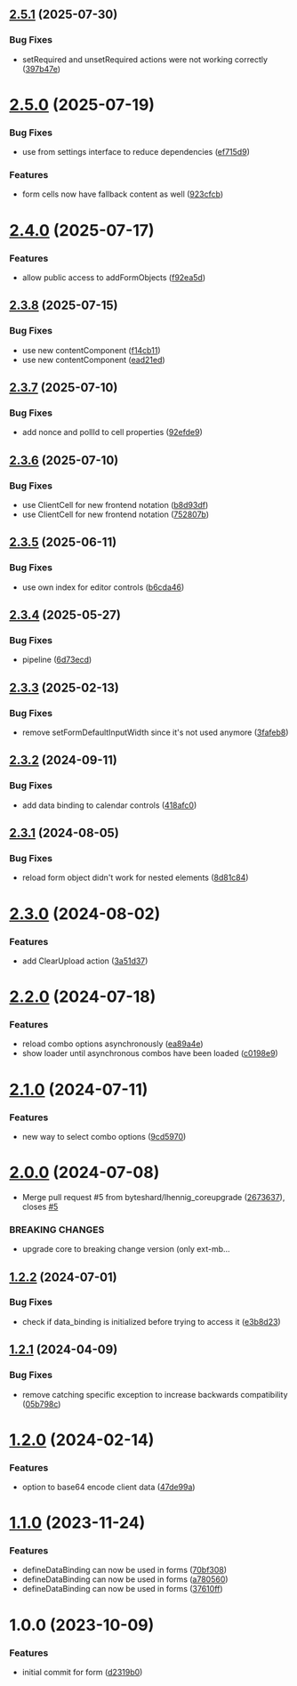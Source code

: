 ## [2.5.1](https://github.com/bespin-studios/byteshard-form/compare/v2.5.0...v2.5.1) (2025-07-30)


### Bug Fixes

* setRequired and unsetRequired actions were not working correctly ([397b47e](https://github.com/bespin-studios/byteshard-form/commit/397b47e4b8cd59c3ba3e9e27b81b27bd33f48b51))

# [2.5.0](https://github.com/bespin-studios/byteshard-form/compare/v2.4.0...v2.5.0) (2025-07-19)


### Bug Fixes

* use from settings interface to reduce dependencies ([ef715d9](https://github.com/bespin-studios/byteshard-form/commit/ef715d923d37234d73f8f8f1734f9cf9323d8ff5))


### Features

* form cells now have fallback content as well ([923cfcb](https://github.com/bespin-studios/byteshard-form/commit/923cfcb4c71e905f14fba26a10633efba7b9bf43))

# [2.4.0](https://github.com/bespin-studios/byteshard-form/compare/v2.3.8...v2.4.0) (2025-07-17)


### Features

* allow public access to addFormObjects ([f92ea5d](https://github.com/bespin-studios/byteshard-form/commit/f92ea5d2c1b6d8d89c2b83cb1ad64d2a2cc6b847))

## [2.3.8](https://github.com/bespin-studios/byteshard-form/compare/v2.3.7...v2.3.8) (2025-07-15)


### Bug Fixes

* use new contentComponent ([f14cb11](https://github.com/bespin-studios/byteshard-form/commit/f14cb114b1034a54a1fb48dacc76aa681d115e0f))
* use new contentComponent ([ead21ed](https://github.com/bespin-studios/byteshard-form/commit/ead21ed6d7eb1acc1faa284b0855d185031fcff9))

## [2.3.7](https://github.com/bespin-studios/byteshard-form/compare/v2.3.6...v2.3.7) (2025-07-10)


### Bug Fixes

* add nonce and pollId to cell properties ([92efde9](https://github.com/bespin-studios/byteshard-form/commit/92efde9fa8836c7a184fc97f7e355e9049c62b0b))

## [2.3.6](https://github.com/bespin-studios/byteshard-form/compare/v2.3.5...v2.3.6) (2025-07-10)


### Bug Fixes

* use ClientCell for new frontend notation ([b8d93df](https://github.com/bespin-studios/byteshard-form/commit/b8d93dfc7600570ce5f7ab317428fe3665a04105))
* use ClientCell for new frontend notation ([752807b](https://github.com/bespin-studios/byteshard-form/commit/752807b828e3275ad06a1852ee4cd0c1a5fbaace))

## [2.3.5](https://github.com/bespin-studios/byteshard-form/compare/v2.3.4...v2.3.5) (2025-06-11)


### Bug Fixes

* use own index for editor controls ([b6cda46](https://github.com/bespin-studios/byteshard-form/commit/b6cda464ecb725dec4ead4fd789a71b6514f0ad9))

## [2.3.4](https://github.com/bespin-studios/byteshard-form/compare/v2.3.3...v2.3.4) (2025-05-27)


### Bug Fixes

* pipeline ([6d73ecd](https://github.com/bespin-studios/byteshard-form/commit/6d73ecd3fb1fb2797670fb3ca30eb6dfe85eec1c))

## [2.3.3](https://github.com/bespin-studios/byteshard-form/compare/v2.3.2...v2.3.3) (2025-02-13)


### Bug Fixes

* remove setFormDefaultInputWidth since it's not used anymore ([3fafeb8](https://github.com/bespin-studios/byteshard-form/commit/3fafeb8903aff215585879bbb73541086b42459d))

## [2.3.2](https://github.com/byteshard/form/compare/v2.3.1...v2.3.2) (2024-09-11)


### Bug Fixes

* add data binding to calendar controls ([418afc0](https://github.com/byteshard/form/commit/418afc0eff2c575dbddaa65e4a01e5ab6a6ec1d6))

## [2.3.1](https://github.com/byteshard/form/compare/v2.3.0...v2.3.1) (2024-08-05)


### Bug Fixes

* reload form object didn't work for nested elements ([8d81c84](https://github.com/byteshard/form/commit/8d81c848836395e92814fc8507ff8701701d5227))

# [2.3.0](https://github.com/byteshard/form/compare/v2.2.0...v2.3.0) (2024-08-02)


### Features

* add ClearUpload action ([3a51d37](https://github.com/byteshard/form/commit/3a51d377b9aa9373cdc608e3b0d5dad855cf1646))

# [2.2.0](https://github.com/byteshard/form/compare/v2.1.0...v2.2.0) (2024-07-18)


### Features

* reload combo options asynchronously ([ea89a4e](https://github.com/byteshard/form/commit/ea89a4e73f3e8d6a379257d537ed38f612332093))
* show loader until asynchronous combos have been loaded ([c0198e9](https://github.com/byteshard/form/commit/c0198e91fe9d4a669bd21224c84516e5cf74ad84))

# [2.1.0](https://github.com/byteshard/form/compare/v2.0.0...v2.1.0) (2024-07-11)


### Features

* new way to select combo options ([9cd5970](https://github.com/byteshard/form/commit/9cd5970dc5794f8be06af6dc6006be9d938a46d9))

# [2.0.0](https://github.com/byteshard/form/compare/v1.2.2...v2.0.0) (2024-07-08)


* Merge pull request #5 from byteshard/lhennig_coreupgrade ([2673637](https://github.com/byteshard/form/commit/26736374834b84dc2a9cf1b9447dcf07a6169378)), closes [#5](https://github.com/byteshard/form/issues/5)


### BREAKING CHANGES

* upgrade core to breaking change version (only ext-mb…

## [1.2.2](https://github.com/byteshard/form/compare/v1.2.1...v1.2.2) (2024-07-01)


### Bug Fixes

* check if data_binding is initialized before trying to access it ([e3b8d23](https://github.com/byteshard/form/commit/e3b8d23127ef5e1bdb29c16e86a4df710878b14e))

## [1.2.1](https://github.com/byteshard/form/compare/v1.2.0...v1.2.1) (2024-04-09)


### Bug Fixes

* remove catching specific exception to increase backwards compatibility ([05b798c](https://github.com/byteshard/form/commit/05b798c11b9b8b02033c0681ef72f574ffea7659))

# [1.2.0](https://github.com/byteshard/form/compare/v1.1.0...v1.2.0) (2024-02-14)


### Features

* option to base64 encode client data ([47de99a](https://github.com/byteshard/form/commit/47de99a711f3165305304e04e02c7271a10ddde0))

# [1.1.0](https://github.com/byteshard/form/compare/v1.0.0...v1.1.0) (2023-11-24)


### Features

* defineDataBinding can now be used in forms ([70bf308](https://github.com/byteshard/form/commit/70bf3087f2b135a2c9520a761f53078cf3347854))
* defineDataBinding can now be used in forms ([a780560](https://github.com/byteshard/form/commit/a7805602778bfcfb3d47d840dcc88943f8713755))
* defineDataBinding can now be used in forms ([37610ff](https://github.com/byteshard/form/commit/37610ffe661ee65e8d1d56b6a4b88f84adff6e84))

# 1.0.0 (2023-10-09)


### Features

* initial commit for form ([d2319b0](https://github.com/byteshard/form/commit/d2319b00b3afd76ef48f70e902bcd7e2716fdd7d))
